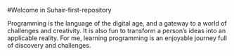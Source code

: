 #Welcome in 
Suhair-first-repository

Programming is the language of the digital age, and a gateway to a world of challenges and creativity. It is also fun to transform a person’s ideas into an applicable reality. For me, learning programming is an enjoyable journey full of discovery and challenges.
